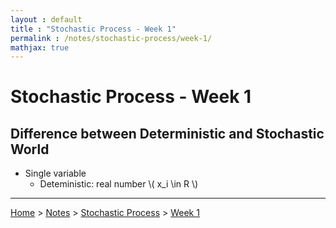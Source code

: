 ```yaml
---
layout : default
title : "Stochastic Process - Week 1"
permalink : /notes/stochastic-process/week-1/
mathjax: true
---
```


<script src="https://cdnjs.cloudflare.com/ajax/libs/mathjax/2.7.6/MathJax.js?config=TeX-MML-AM_CHTML" async="" type="text/javascript"> </script>

# Stochastic Process - Week 1

## Difference between Deterministic and Stochastic World

- Single variable
  - Deteministic: real number \\( x_i \in R \\)

---

[Home](/) > [Notes](/notes/) > [Stochastic Process](/notes/stochastic-process/) > [Week 1](/notes/stochastic-process/week-1/)
